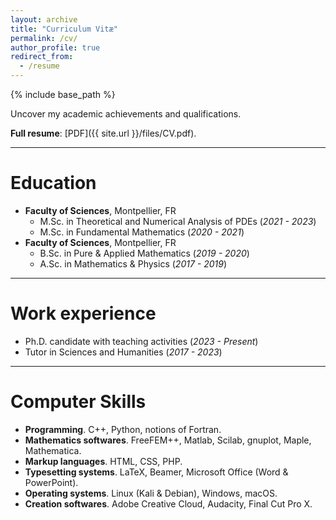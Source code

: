 ```yaml
---
layout: archive
title: "Curriculum Vitæ"
permalink: /cv/
author_profile: true
redirect_from:
  - /resume
---
```


{% include base_path %}

Uncover my academic achievements and qualifications.

<b>Full resume</b>: [PDF]({{ site.url }}/files/CV.pdf).

***

Education
======
* <b>Faculty of Sciences</b>, Montpellier, FR
  * M.Sc. in Theoretical and Numerical Analysis of PDEs (<i>2021 - 2023</i>) 
  * M.Sc. in Fundamental Mathematics (<i>2020 - 2021</i>)
* <b>Faculty of Sciences</b>, Montpellier, FR
  * B.Sc. in Pure & Applied Mathematics (<i>2019 - 2020</i>)
  * A.Sc. in Mathematics & Physics (<i>2017 - 2019</i>)

***

Work experience
======
* Ph.D. candidate with teaching activities (<i>2023 - Present</i>)
* Tutor in Sciences and Humanities (<i>2017 - 2023</i>)

***

Computer Skills
======
* <b>Programming</b>. C++, Python, notions of Fortran.  
* <b>Mathematics softwares</b>. FreeFEM++, Matlab, Scilab, gnuplot, Maple, Mathematica.
* <b>Markup languages</b>. HTML, CSS, PHP.
* <b>Typesetting systems</b>. LaTeX, Beamer, Microsoft Office (Word & PowerPoint). 
* <b>Operating systems</b>. Linux (Kali & Debian), Windows, macOS. 
* <b>Creation softwares</b>. Adobe Creative Cloud, Audacity, Final Cut Pro X. 


